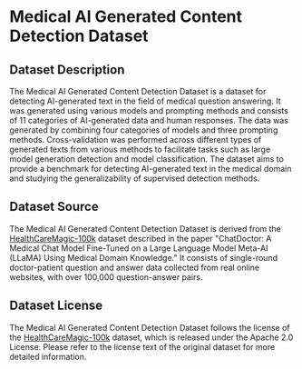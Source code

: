 # Medical AI Generated Content Detection Dataset

## Dataset Description

The Medical AI Generated Content Detection Dataset is a dataset for detecting AI-generated text in the field of medical question answering. It was generated using various models and prompting methods and consists of 11 categories of AI-generated data and human responses. The data was generated by combining four categories of models and three prompting methods. Cross-validation was performed across different types of generated texts from various methods to facilitate tasks such as large model generation detection and model classification. The dataset aims to provide a benchmark for detecting AI-generated text in the medical domain and studying the generalizability of supervised detection methods.

## Dataset Source

The Medical AI Generated Content Detection Dataset is derived from the [HealthCareMagic-100k](https://github.com/Kent0n-Li/ChatDoctor/tree/main) dataset described in the paper "ChatDoctor: A Medical Chat Model Fine-Tuned on a Large Language Model Meta-AI (LLaMA) Using Medical Domain Knowledge." It consists of single-round doctor-patient question and answer data collected from real online websites, with over 100,000 question-answer pairs.

## Dataset License

The Medical AI Generated Content Detection Dataset follows the license of the [HealthCareMagic-100k](https://github.com/Kent0n-Li/ChatDoctor/tree/main) dataset, which is released under the Apache 2.0 License. Please refer to the license text of the original dataset for more detailed information.
